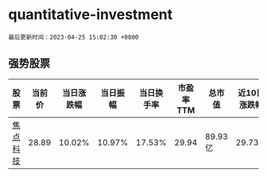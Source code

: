 # quantitative-investment

`最后更新时间：2023-04-25 15:02:30 +0800`

## 强势股票

|股票|当前价|当日涨跌幅|当日振幅|当日换手率|市盈率TTM|总市值|近10日涨跌幅|
|----|----|----|----|----|----|----|----|
|[焦点科技](https://xueqiu.com/S/SZ002315)|28.89|10.02%|10.97%|17.53%|29.94|89.93亿|29.73%|
